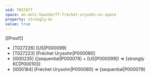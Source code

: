 ```yaml
---
uid: T027477
space: an-anti-hausdorff-fréchet-urysohn-us-space
property: strongly-kc
value: true
---
```

[[Proof]]

* [T027226] [US|P000099]
* [T027223] [Fréchet Urysohn|P000080]
* [I000235] ([sequential|P000079] + [US|P000099]) => [strongly KC|P000103]
* [I000184] [Fréchet Urysohn|P000080] => [sequential|P000079]

